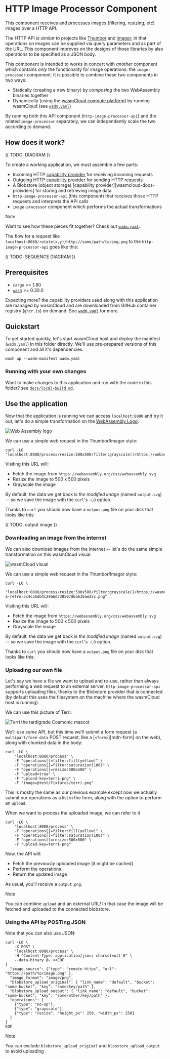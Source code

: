 # HTTP Image Processor Component

This component receives and processes images (filtering, resizing, etc) images over a HTTP API.

The HTTP API is *similar* to projects like [Thumbor][thumbor] and [imagor][imagor], in that operations on images can be supplied via query parameters and as part of the URL. This component improves on the designs of those libraries by also operations to be specified as a JSON body.

This component is intended to works in concert with *another* component which contains *only* the functionality for image operations: the `image-processor` component. It is possible to combine these two components in two ways:

- Statically (creating a new binary) by *composing* the two WebAssembly binaries together
- Dynamically (using the [wasmCloud compute platform][wasmcloud]) by running wasmCloud (see [`wadm.yaml`](./wadm.yaml))

By running both this API component (`http-image-processor-api`) and the related `image-processor` separately, we can independently scale the two according to demand.

[thumbor]: https://github.com/thumbor/thumbor
[imagor]: https://github.com/cshum/imagor
[wasmcloud]: https://wasmcloud.com

## How does it work?

(( TODO: DIAGRAM ))

To create a working application, we must assemble a few parts:

- Incoming HTTP [capability provider][wasmcloud-docs-providers] for receiving incoming requests
- Outgoing HTTP [capability provider][wasmcloud-docs-providers] for sending HTTP requests
- A Blobstore (object storage) [capability provider][wasmcloud-docs-proivders] for storing and retrieving image data
- `http-image-processor-api` (this component) that receives those HTTP requests and interprets the API calls
- `image-processor` component which performs the actual transformations

> [!NOTE]
> Want to see how these pieces fit together? Check out [`wadm.yaml`](./wadm.yaml).

The flow for a request like `localhost:8080/rotate(x,y)/http://some/path/to/img.png` to the `http-image-processor-api` goes like this:

(( TODO: SEQUENCE DIAGRAM ))

[wasmcloud-docs-providers]: https://wasmcloud.com/docs/concepts/providers

## Prerequisites

- `cargo` >= 1.80
- [`wash`](https://wasmcloud.com/docs/installation) >= 0.30.0

Expecting more? the capability providers used along with this application are managed by wasmCloud and are downloaded from GitHub container registry (`ghcr.io`) on demand. See [`wadm.yaml`](./wadm.yaml) for more.

## Quickstart

To get started quickly, let's start wasmCloud host and deploy the manifest (`wadm.yaml`) in this folder directly. We'll use pre-prepared versions of this component and all it's dependencies.

```console
wash up --wadm-manifest wadm.yaml
```

### Running with your own changes

Want to make changes to this application and run with the code in this folder? see [`docs/local-build.md`](./docs/local-build.md).

## Use the application

Now that the application is running we can access `localhost:8080` and try it out, let's do a simple transformation on the [WebAssembly Logo](https://webassembly.org/css/webassembly.svg):

![Web Assembly logo](https://webassembly.org/css/webassembly.svg)

We can use a simple web request in the Thumbor/Imagor style:

```console
curl -LO "localhost:8080/process/resize:500x500/filter:grayscale()/https://webassembly.org/css/webassembly.svg"
```

Visiting this URL will:

- Fetch the image from `https://webassembly.org/css/webassembly.svg`
- Resize the image to 500 x 500 pixels
- Grayscale the image

By default, the data we get back is *the modified image* (named `output.svg`) -- so we save the image with the `curl`'s `-LO` option.

Thanks to `curl` you should now have a `output.png` file on your disk that looks like this:

(( TODO: output image ))

### Downloading an image from the internet

We can also download images from the internet -- let's do the same simple transformation on this wasmCloud visual:

![wasmCloud visual](https://wasmcloud.com/assets/images/wasmcloud-a-retro-3c4c36db4c29a6d738507d6a636ae25c.png)

We can use a simple web request in the Thumbor/Imagor style:

```console
curl -LO \
    "localhost:8080/process/resize:500x500/filter:grayscale()/https://wasmcloud.com/assets/images/wasmcloud-a-retro-3c4c36db4c29a6d738507d6a636ae25c.png"
```

Visiting this URL will:

- Fetch the image from `https://webassembly.org/css/webassembly.svg`
- Resize the image to 500 x 500 pixels
- Grayscale the image

By default, the data we get back is *the modified image* (named `output.svg`) -- so we save the image with the `curl`'s `-LO` option.

Thanks to `curl` you should now have a `output.png` file on your disk that looks like this:

### Uploading our own file

Let's say we have a file we want to upload and re-use, rather than always performing a web request to an external server. `http-image-processor-api` supports uploading files, thanks to the Blobstore provider that is connected (by default this uses the filesystem on the machine where the wasmCloud host is running).

We can use this picture of Terri:

![Terri the tardigrade Cosmonic mascot](./docs/terri.png)

We'll use *same* API, but this time we'll submit a form request (a `multipart/form-data` POST request, like a [`<form>`][mdn-form] on the web), along with chunked data in the body:

```console
curl -LO \
    "localhost:8080/process" \
    -F "operations[]=filter:fill(yellow)" \
    -F "operations[]=filter:saturation(100)" \
    -F "operations[]=resize:500x500" \
    -F "upload=true" \
    -F "upload-key=terri-png" \
    -F "image=@test/fixtures/terri.png"
```

This is mostly the same as our previous example except now we actually submit our operations as a list in the form, along with the option to perform an `upload`.

When we want to process the uploaded image, we can refer to it

```console
curl -LO \
    "localhost:8080/process" \
    -F "operations[]=filter:fill(yellow)" \
    -F "operations[]=filter:saturation(100)" \
    -F "operations[]=resize:500x500" \
    -F "upload-key=terri-png"
```

Now, the API will:

- Fetch the previously uploaded image (it might be cached)
- Perform the operations
- Return the updated image

As usual, you'll receive a `output.png`.

> [!NOTE]
> You can combine `upload` and an external URL! In that case the image will be fetched and uploaded to the connected blobstore.

### Using the API by POSTing JSON

Note that you can also use JSON:

```console
curl -LO \
    -X POST \
    "localhost:8080/process" \
    -H "Content-Type: application/json; charset=utf-8" \
    --data-binary @- <<EOF
{
  "image_source": {"type": "remote-https", "url": "https://path/to/image.png" },
  "image_format": "image/png",
  "blobstore_upload_original": { "link_name": "default", "bucket": "some-bucket", "key": "some/key/path" },
  "blobstore_upload_output": { "link_name": "default", "bucket": "some-bucket", "key": "some/other/key/path" },
  "operations": [
    {"type": "no-op"},
    {"type": "grayscale"},
    {"type": "resize", "height_px": 250, "width_px": 250}
  ]
}
EOF
```

> [!NOTE]
> You can exclude `blobstore_upload_original` and `blobstore_upload_output` to avoid uploading

[mdn-multipart-form]: https://developer.mozilla.org/en-US/docs/Web/HTML/Element/form
